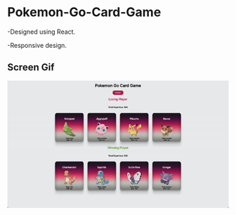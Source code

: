 # Pokemon-Go-Card-Game

-Designed using React.

-Responsive design.

## Screen Gif

<img src="screen.gif" />
